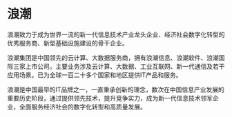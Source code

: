 # 

# 浪潮

浪潮致力于成为世界一流的新一代信息技术产业龙头企业、经济社会数字化转型的优秀服务商、新型基础设施建设的骨干企业。

浪潮集团是中国领先的云计算、大数据服务商，拥有浪潮信息、浪潮软件、浪潮国际三家上市公司。主要业务涉及云计算、大数据、工业互联网、新一代通信及若干应用场景。已为全球一百二十多个国家和地区提供IT产品和服务。

浪潮是中国最早的IT品牌之一，一直秉承创新的理念，数次在中国信息产业发展的重要历史阶段，通过提供领先技术，提升竞争实力，成为新一代信息技术领军企业，全面服务经济社会的数字化转型和高质量发展。


